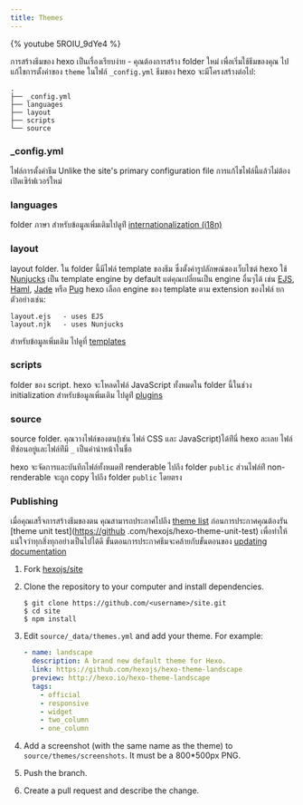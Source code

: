 ```yaml
---
title: Themes
---
```


{% youtube 5ROIU_9dYe4 %}

การสร้างธีมของ hexo เป็นเรื่องเรียบง่าย - คุณต้องการสร้าง folder ใหม่ เพื่อเริ่มใช้ธีมของคุณ ไปแก้ไขการตั้งค่าของ `theme` ในไฟล์ `_config.yml` ธีมของ hexo จะมีโครงสร้างต่อไป:

```plain
.
├── _config.yml
├── languages
├── layout
├── scripts
└── source
```

### \_config.yml

ไฟล์การตั้งค่าธีม Unlike the site's primary configuration file การแก้ไขไฟล์นี้แล้วไม่ต้องเปิดเซิร์ฟเวอร์ใหม่

### languages

folder ภาษา สำหรับข้อมูลเพิ่มเติมไปดูท่ี [internationalization (i18n)](internationalization.html)

### layout

layout folder. ใน folder นี้มีไฟล์ template ของธีม ซึ่งตั้งค่ารูปลักษณ์ของเว็บไซต์ hexo ใช้ [Nunjucks] เป็น template engine by default แต่คุณเปลี่ยนเป็น engine อื่นๆได้ เช่น [EJS], [Haml], [Jade] หรือ [Pug] hexo เลือก engine ของ template ตาม extension ของไฟล์ ยกตัวอย่างเช่น:

```plain
layout.ejs   - uses EJS
layout.njk   - uses Nunjucks
```

สำหรับข้อมูลเพิ่มเติม ไปดูที่ [templates](templates.html)

### scripts

folder ของ script. hexo จะโหลดไฟล์ JavaScript ทั้งหมดใน folder นี้ในช่วง
initialization สำหรับข้อมูลเพิ่มเติม ไปดูท่ี [plugins](plugins.html)

### source

source folder. คุณวางไฟล์ของตน(เช่น ไฟล์ CSS และ JavaScript)ได้ท่ีนี่ hexo
ละเลย ไฟล์ท่ีซ่อนอยู่และไฟล์ท่ีมี `_` เป็นคำนำหน้าในชื่อ

hexo จะจัดการและบันทึกไฟล์ทั้งหมดท่ี renderable ไปถึง folder `public`
ส่วนไฟล์ท่ี non-renderable จะถูก copy ไปถึง folder `public` โดยตรง

### Publishing

เมื่อคุณเสร็จการสร้างธีมของตน คุณสามารถประกาศไปถึง [theme list](/themes)
ก่อนการประกาศคุณต้องรัน [theme unit test](<https://github>
.com/hexojs/hexo-theme-unit-test)
เพื่อทำให้แน่ใจว่าทุกสิ่งทุกอย่างเป็นไปได้ดี
ขั้นตอนการประกาศธีมจะคล้ายกับขั้นตอนของ [updating documentation](contributing.html#Updating_Documentation)

1. Fork [hexojs/site]
2. Clone the repository to your computer and install dependencies.

   ```shell
   $ git clone https://github.com/<username>/site.git
   $ cd site
   $ npm install
   ```

3. Edit `source/_data/themes.yml` and add your theme. For example:

   ```yaml
   - name: landscape
     description: A brand new default theme for Hexo.
     link: https://github.com/hexojs/hexo-theme-landscape
     preview: http://hexo.io/hexo-theme-landscape
     tags:
       - official
       - responsive
       - widget
       - two_column
       - one_column
   ```

4. Add a screenshot (with the same name as the theme) to `source/themes/screenshots`. It must be a 800\*500px PNG.
5. Push the branch.
6. Create a pull request and describe the change.

[EJS]: https://github.com/hexojs/hexo-renderer-ejs
[Haml]: https://github.com/hexojs/hexo-renderer-haml
[Jade]: https://github.com/hexojs/hexo-renderer-jade
[Pug]: https://github.com/maxknee/hexo-render-pug
[hexojs/site]: https://github.com/hexojs/site
[Nunjucks]: https://mozilla.github.io/nunjucks/
